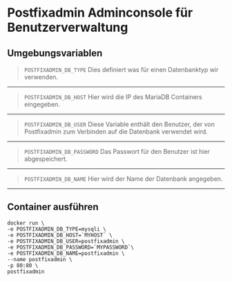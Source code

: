 # Postfixadmin Adminconsole für Benutzerverwaltung

## Umgebungsvariablen

>`POSTFIXADMIN_DB_TYPE` Dies definiert was für einen Datenbanktyp wir verwenden.
---
>`POSTFIXADMIN_DB_HOST` Hier wird die IP des MariaDB Containers eingegeben.
---
>`POSTFIXADMIN_DB_USER` Diese Variable enthält den Benutzer, der von Postfixadmin zum Verbinden auf die Datenbank verwendet wird.
---
>`POSTFIXADMIN_DB_PASSWORD` Das Passwort für den Benutzer ist hier abgespeichert.
---
>`POSTFIXADMIN_DB_NAME` Hier wird der Name der Datenbank angegeben.
---

## Container ausführen

```
docker run \
-e POSTFIXADMIN_DB_TYPE=mysqli \
-e POSTFIXADMIN_DB_HOST=`MYHOST` \
-e POSTFIXADMIN_DB_USER=postfixadmin \
-e POSTFIXADMIN_DB_PASSWORD=`MYPASSWORD`\
-e POSTFIXADMIN_DB_NAME=postfixadmin \
--name postfixadmin \
-p 80:80 \
postfixadmin
```
